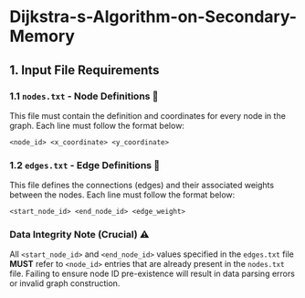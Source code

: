 # Dijkstra-s-Algorithm-on-Secondary-Memory

## 1. Input File Requirements

### 1.1 `nodes.txt` - Node Definitions 📍

This file must contain the definition and coordinates for every node in the graph. Each line must follow the format below:

```
<node_id> <x_coordinate> <y_coordinate>
```
### 1.2 `edges.txt` - Edge Definitions 🔗

This file defines the connections (edges) and their associated weights between the nodes. Each line must follow the format below:

```
<start_node_id> <end_node_id> <edge_weight>
```

### Data Integrity Note (Crucial) ⚠️

All `<start_node_id>` and `<end_node_id>` values specified in the `edges.txt` file **MUST** refer to `<node_id>` entries that are already present in the `nodes.txt` file.
Failing to ensure node ID pre-existence will result in data parsing errors or invalid graph construction.
